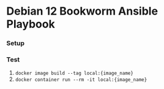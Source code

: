 # Debian 12 Bookworm Ansible Playbook

### Setup


### Test
1. ```docker image build --tag local:{image_name}```
2. ```docker container run --rm -it local:{image_name}```
